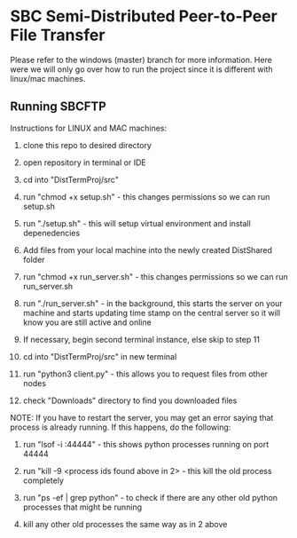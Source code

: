 # SBC Semi-Distributed Peer-to-Peer File Transfer

Please refer to the windows (master) branch for more information. Here were we will only go over how to run the project since it is different with linux/mac machines. 

## Running SBCFTP

Instructions for LINUX and MAC machines:

1. clone this repo to desired directory

2. open repository in terminal or IDE

2. cd into "DistTermProj/src"

3. run "chmod +x setup.sh" - this changes permissions so we can run setup.sh 

4. run "./setup.sh" - this will setup virtual environment and install depenedencies

5. Add files from your local machine into the newly created DistShared folder

7. run "chmod +x run_server.sh" - this changes permissions so we can run run_server.sh

8. run "./run_server.sh" - in the background, this starts the server on your machine and starts updating time stamp on the central server so it will know you are still active and online

9. If necessary, begin second terminal instance, else skip to step 11

10. cd into "DistTermProj/src" in new terminal

11. run "python3 client.py" - this allows you to request files from other nodes 

12. check "Downloads" directory to find you downloaded files 


NOTE: If you have to restart the server, you may get an error saying that process is already running. If this happens, do the following:

1. run "lsof -i :44444" - this shows python processes running on port 44444

2. run "kill -9 <process ids found above in 2> - this kill the old process completely

3. run "ps -ef | grep python" - to check if there are any other old python processes that might be running

4. kill any other old processes the same way as in 2 above 

